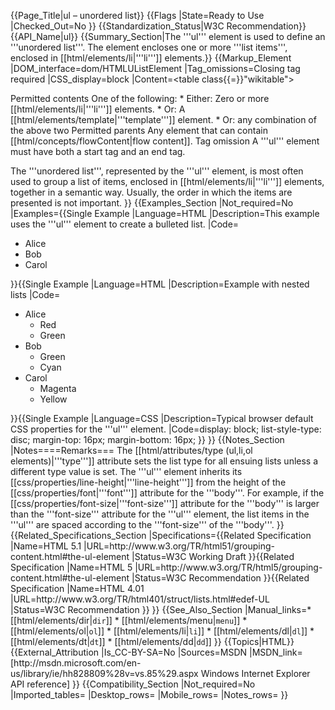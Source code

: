 {{Page_Title|ul – unordered list}}
{{Flags
|State=Ready to Use
|Checked_Out=No
}}
{{Standardization_Status|W3C Recommendation}}
{{API_Name|ul}}
{{Summary_Section|The '''ul''' element is used to define an '''unordered list'''. The element encloses one or more '''list items''', enclosed in [[html/elements/li|'''li''']] elements.}}
{{Markup_Element
|DOM_interface=dom/HTMLUListElement
|Tag_omissions=Closing tag required
|CSS_display=block
|Content=<table class{{=}}"wikitable">
<tr>
<th style{{=}}"vertical-align: top" id="permitted-contents">Permitted&#160;contents</th>
<td style{{=}}"vertical-align: top; padding-top: 10px">One of the following:
* Either: Zero or more [[html/elements/li|'''li''']] elements.
* Or: A [[html/elements/template|'''template''']] element.
* Or: any combination of the above two  
</td>
</tr>
<tr>
<th id="permitted-parents">Permitted&#160;parents</th>
<td>Any element that can contain [[html/concepts/flowContent|flow content]].</td>
</tr>
<tr>
<th id="tag-omission">Tag&#160;omission</th>
<td>A '''ul''' element must have both a start tag and an end tag.</td>
</tr>
</table>


The '''unordered list''', represented by the '''ul''' element, is most often used to group a list of items, enclosed in [[html/elements/li|'''li''']] elements, together in a semantic way. Usually, the order in which the items are presented is not important.
}}
{{Examples_Section
|Not_required=No
|Examples={{Single Example
|Language=HTML
|Description=This example uses the '''ul''' element to create a bulleted list.
|Code=<nowiki><ul>
  <li>Alice</li>
  <li>Bob</li>
  <li>Carol</li>
</ul></nowiki>
}}{{Single Example
|Language=HTML
|Description=Example with nested lists
|Code=<nowiki><ul>
  <li>Alice <ul>
    <li>Red</li>
    <li>Green</li>
  </ul>
  </li>
  <li>Bob <ul>
    <li>Green</li>
    <li>Cyan</li>
  </ul></li>
  <li>Carol <ul>
    <li>Magenta</li>
    <li>Yellow</li>
  </ul></li>
</ul></nowiki>
}}{{Single Example
|Language=CSS
|Description=Typical browser default CSS properties for the '''ul''' element.
|Code=display: block;
list-style-type: disc;
margin-top: 16px;
margin-bottom: 16px;
}}
}}
{{Notes_Section
|Notes====Remarks===
The [[html/attributes/type (ul,li,ol elements)|'''type''']] attribute sets the list type for all ensuing lists unless a different type value is set.
The '''ul''' element inherits its [[css/properties/line-height|'''line-height''']] from the height of the [[css/properties/font|'''font''']] attribute for the '''body'''. For example, if the [[css/properties/font-size|'''font-size''']] attribute for the '''body''' is larger than the '''font-size''' attribute for the '''ul''' element, the list items in the '''ul''' are spaced according to the '''font-size''' of the '''body'''.
}}
{{Related_Specifications_Section
|Specifications={{Related Specification
|Name=HTML 5.1
|URL=http://www.w3.org/TR/html51/grouping-content.html#the-ul-element
|Status=W3C Working Draft
}}{{Related Specification
|Name=HTML 5
|URL=http://www.w3.org/TR/html5/grouping-content.html#the-ul-element
|Status=W3C Recommendation
}}{{Related Specification
|Name=HTML 4.01
|URL=http://www.w3.org/TR/html401/struct/lists.html#edef-UL
|Status=W3C Recommendation
}}
}}
{{See_Also_Section
|Manual_links=* [[html/elements/dir|<code>dir</code>]]
* [[html/elements/menu|<code>menu</code>]]
* [[html/elements/ol|<code>ol</code>]]
* [[html/elements/li|<code>li</code>]]
* [[html/elements/dl|<code>dl</code>]]
* [[html/elements/dt|<code>dt</code>]]
* [[html/elements/dd|<code>dd</code>]]
}}
{{Topics|HTML}}
{{External_Attribution
|Is_CC-BY-SA=No
|Sources=MSDN
|MSDN_link=[http://msdn.microsoft.com/en-us/library/ie/hh828809%28v=vs.85%29.aspx Windows Internet Explorer API reference]
}}
{{Compatibility_Section
|Not_required=No
|Imported_tables=
|Desktop_rows=
|Mobile_rows=
|Notes_rows=
}}